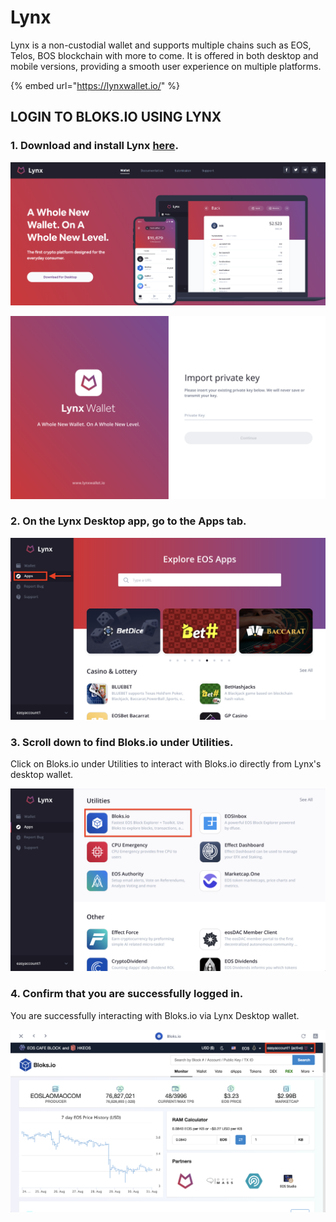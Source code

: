 # Lynx

Lynx is a non-custodial wallet and supports multiple chains such as EOS, Telos, BOS blockchain with more to come. It is offered in both desktop and mobile versions, providing a smooth user experience on multiple platforms.

{% embed url="https://lynxwallet.io/" %}

## LOGIN TO BLOKS.IO USING LYNX

### 1. Download and install Lynx [here](https://lynxwallet.io/downloads). 

![](../../.gitbook/assets/image%20%28122%29.png)

![](../../.gitbook/assets/image%20%2826%29.png)

### 2. On the Lynx Desktop app, go to the Apps tab.

![](../../.gitbook/assets/image%20%2867%29.png)

### 3. Scroll down to find Bloks.io under Utilities.

Click on Bloks.io under Utilities to interact with Bloks.io directly from Lynx's desktop wallet.

![](../../.gitbook/assets/image%20%2887%29.png)

### 4. Confirm that you are successfully logged in.

You are successfully interacting with Bloks.io via Lynx Desktop wallet.

![](../../.gitbook/assets/image%20%2886%29.png)

